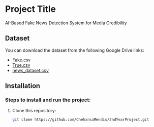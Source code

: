 # Project Title

AI-Based Fake News Detection System for Media Credibility

## Dataset

You can download the dataset from the following Google Drive links:

- [Fake.csv](https://drive.google.com/file/d/1UHsIv_woeam1KF_BPgPFhBy_ze7PAiPs/view?usp=share_link)
- [True.csv](https://drive.google.com/file/d/11Dx33AVoCqRPaltOEkaojrt4YtKcOwNC/view?usp=share_link)
- [news_dataset.csv](https://drive.google.com/file/d/1wn-Dc_7F0R7UWIpi1UeJZTqlL6C9CbhX/view?usp=share_link)

## Installation

### Steps to install and run the project:

1. Clone this repository:
   ```bash
   git clone https://github.com/ChehansaMendis/2ndYearProject.git
